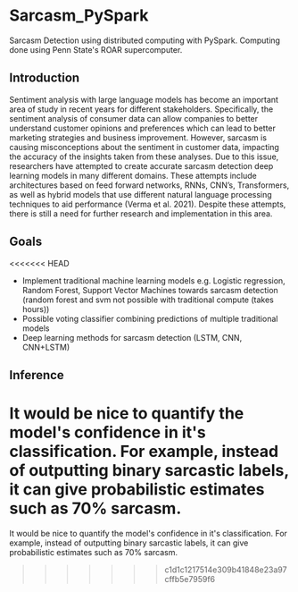# Sarcasm_PySpark
Sarcasm Detection using distributed computing with PySpark. 
Computing done using Penn State's ROAR supercomputer.
## Introduction
Sentiment analysis with large language models has become an important area of study in
recent years for different stakeholders. Specifically, the sentiment analysis of consumer data can
allow companies to better understand customer opinions and preferences which can lead to better
marketing strategies and business improvement. However, sarcasm is causing misconceptions
about the sentiment in customer data, impacting the accuracy of the insights taken from these
analyses. Due to this issue, researchers have attempted to create accurate sarcasm detection deep
learning models in many different domains. These attempts include architectures based on feed
forward networks, RNNs, CNN’s, Transformers, as well as hybrid models that use different
natural language processing techniques to aid performance (Verma et al. 2021). Despite these
attempts, there is still a need for further research and implementation in this area.
## Goals
<<<<<<< HEAD
- Implement traditional machine learning models e.g. Logistic regression, Random Forest, Support Vector Machines towards sarcasm detection (random forest and svm not possible with traditional compute (takes hours))
- Possible voting classifier combining predictions of multiple traditional models
- Deep learning methods for sarcasm detection (LSTM, CNN, CNN+LSTM)
## Inference
It would be nice to quantify the model's confidence in it's classification. For example, instead of outputting binary sarcastic labels, it can give probabilistic estimates such as 70% sarcasm.
=======
It would be nice to quantify the model's confidence in it's classification. For example, instead of outputting binary sarcastic labels, it can give probabilistic estimates such as 70% sarcasm.
>>>>>>> c1d1c1217514e309b41848e23a97cffb5e7959f6

